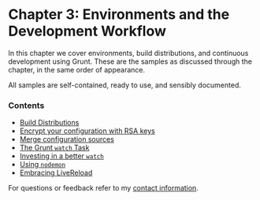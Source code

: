 # Chapter 3: Environments and the Development Workflow

In this chapter we cover environments, build distributions, and continuous development using Grunt. These are the samples as discussed through the chapter, in the same order of appearance.

All samples are self-contained, ready to use, and sensibly documented.

### Contents

- [Build Distributions](https://github.com/bevacqua/buildfirst/tree/master/ch03/01_distribution-config)
- [Encrypt your configuration with RSA keys](https://github.com/bevacqua/buildfirst/tree/master/ch03/02_rsa-config-encryption)
- [Merge configuration sources](https://github.com/bevacqua/buildfirst/tree/master/ch03/03_merging-config)
- [The Grunt `watch` Task](https://github.com/bevacqua/buildfirst/tree/master/ch03/04_watch-task)
- [Investing in a better `watch`](https://github.com/bevacqua/buildfirst/tree/master/ch03/05_better-watch-closely)
- [Using `nodemon`](https://github.com/bevacqua/buildfirst/tree/master/ch03/06_nodemon)
- [Embracing LiveReload](https://github.com/bevacqua/buildfirst/tree/master/ch03/07_livereload)

For questions or feedback refer to my [contact information](https://github.com/bevacqua/buildfirst#feedback).

